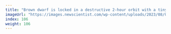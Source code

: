 ```yaml
---
title: "Brown dwarf is locked in a destructive 2-hour orbit with a tiny star"
imageUrl: "https://images.newscientist.com/wp-content/uploads/2023/08/09152027/SEI_166515883.jpg?width=600"
index: 106
weight: 106
---
```

